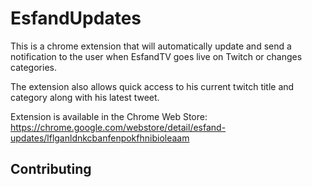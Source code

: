 # EsfandUpdates

This is a chrome extension that will automatically update and send a notification to the user when EsfandTV goes live on Twitch or changes categories.


The extension also allows quick access to his current twitch title and category along with his latest tweet.

Extension is available in the Chrome Web Store: https://chrome.google.com/webstore/detail/esfand-updates/lflganldnkcbanfenpokfhnibioleaam

## Contributing
